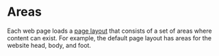 ﻿# Areas

Each web page loads a [page layout](core/page-layout) that consists of a set of areas where content can exist. For example, the default page layout has areas for the website head, body, and foot. 